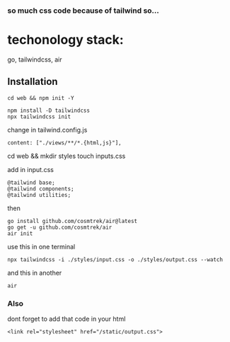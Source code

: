 ### so much css code because of tailwind so...


# techonology stack:

go, tailwindcss, air

## Installation

```
cd web && npm init -Y
```

```
npm install -D tailwindcss
npx tailwindcss init
```

change in tailwind.config.js 

```
content: ["./views/**/*.{html,js}"],
```
cd web && mkdir styles
touch inputs.css

add in input.css 
```
@tailwind base;
@tailwind components;
@tailwind utilities;
```

then

```
go install github.com/cosmtrek/air@latest
go get -u github.com/cosmtrek/air
air init
```

use this in one terminal

```
npx tailwindcss -i ./styles/input.css -o ./styles/output.css --watch
```

and this in another 

```
air
```


### Also

dont forget to add that code in your html 

```
<link rel="stylesheet" href="/static/output.css">
```